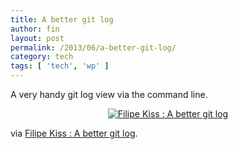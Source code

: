 ```yaml
---
title: A better git log
author: fin
layout: post
permalink: /2013/06/a-better-git-log/
category: tech
tags: [ 'tech', 'wp' ]
---
```

A very handy git log view via the command line.

<p style="text-align: center;">
  <a href="https://coderwall.com/p/euwpig"><img src='http://finbarrbrady.com/wp-content/uploads/2013/06/1._git_lg__git_.jpg' alt='Filipe Kiss : A better git log' /></a>
</p>

via [Filipe Kiss : A better git log][1].

 [1]: https://coderwall.com/p/euwpig
